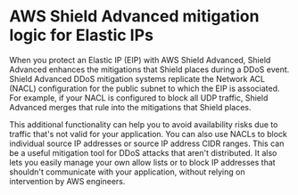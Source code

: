 # AWS Shield Advanced mitigation logic for Elastic IPs<a name="ddos-event-mitigation-logic-adv-eip"></a>

When you protect an Elastic IP \(EIP\) with AWS Shield Advanced, Shield Advanced enhances the mitigations that Shield places during a DDoS event\. Shield Advanced DDoS mitigation systems replicate the Network ACL \(NACL\) configuration for the public subnet to which the EIP is associated\. For example, if your NACL is configured to block all UDP traffic, Shield Advanced merges that rule into the mitigations that Shield places\. 

This additional functionality can help you to avoid availability risks due to traffic that's not valid for your application\. You can also use NACLs to block individual source IP addresses or source IP address CIDR ranges\. This can be a useful mitigation tool for DDoS attacks that aren't distributed\. It also lets you easily manage your own allow lists or to block IP addresses that shouldn't communicate with your application, without relying on intervention by AWS engineers\.